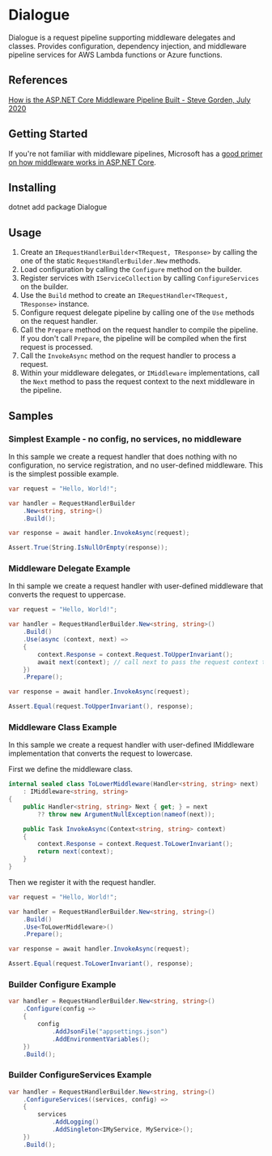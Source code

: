 # Dialogue
Dialogue is a request pipeline supporting middleware delegates and classes. Provides configuration, dependency injection, and middleware pipeline services for AWS Lambda functions or Azure functions.

## References
[How is the ASP.NET Core Middleware Pipeline Built - Steve Gorden, July 2020](https://www.stevejgordon.co.uk/how-is-the-asp-net-core-middleware-pipeline-built)

## Getting Started
If you're not familiar with middleware pipelines, Microsoft has a [good primer on how middleware works in ASP.NET Core](https://learn.microsoft.com/en-us/aspnet/core/fundamentals/middleware/?view=aspnetcore-8.0).

## Installing
dotnet add package Dialogue

## Usage
1. Create an `IRequestHandlerBuilder<TRequest, TResponse>` by calling the one of the static `RequestHandlerBuilder.New` methods. 
2. Load configuration by calling the `Configure` method on the builder.
3. Register services with `IServiceCollection` by calling `ConfigureServices` on the builder.
4. Use the `Build` method to create an `IRequestHandler<TRequest, TResponse>` instance.
5. Configure request delegate pipeline by calling one of the `Use` methods on the request handler.
6. Call the `Prepare` method on the request handler to compile the pipeline. If you don't call `Prepare`, the pipeline will be compiled when the first request is processed.
7. Call the `InvokeAsync` method on the request handler to process a request.
8. Within your middleware delegates, or `IMiddleware` implementations, call the `Next` method to pass the request context to the next middleware in the pipeline.

## Samples

### Simplest Example - no config, no services, no middleware
In this sample we create a request handler that does nothing with no configuration, no service registration, and no user-defined middleware. This is the simplest possible example.
```csharp
var request = "Hello, World!";

var handler = RequestHandlerBuilder
    .New<string, string>()
    .Build();

var response = await handler.InvokeAsync(request);

Assert.True(String.IsNullOrEmpty(response));
```

### Middleware Delegate Example
In thi sample we create a request handler with user-defined middleware that converts the request to uppercase.
```csharp
var request = "Hello, World!";

var handler = RequestHandlerBuilder.New<string, string>()
    .Build()
    .Use(async (context, next) =>
    {
        context.Response = context.Request.ToUpperInvariant();
        await next(context); // call next to pass the request context to next delegate in pipeline
    })
    .Prepare();

var response = await handler.InvokeAsync(request);

Assert.Equal(request.ToUpperInvariant(), response);
```

### Middleware Class Example
In this sample we create a request handler with user-defined IMiddleware implementation that converts the request to lowercase.

First we define the middleware class.
```csharp
internal sealed class ToLowerMiddleware(Handler<string, string> next)
    : IMiddleware<string, string>
{
    public Handler<string, string> Next { get; } = next
        ?? throw new ArgumentNullException(nameof(next));

    public Task InvokeAsync(Context<string, string> context)
    {
        context.Response = context.Request.ToLowerInvariant();
        return next(context);
    }
}
```

Then we register it with the request handler.
```csharp
var request = "Hello, World!";

var handler = RequestHandlerBuilder.New<string, string>()
    .Build()
    .Use<ToLowerMiddleware>()
    .Prepare();

var response = await handler.InvokeAsync(request);

Assert.Equal(request.ToLowerInvariant(), response);
```

### Builder Configure Example
```csharp
var handler = RequestHandlerBuilder.New<string, string>()
    .Configure(config =>
    {
        config
            .AddJsonFile("appsettings.json")
            .AddEnvironmentVariables();
    })
    .Build();
```

### Builder ConfigureServices Example
```csharp
var handler = RequestHandlerBuilder.New<string, string>()
    .ConfigureServices((services, config) =>
    {
        services
            .AddLogging()
            .AddSingleton<IMyService, MyService>();
    })
    .Build();
```